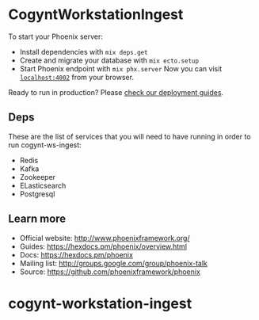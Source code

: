 # CogyntWorkstationIngest 
 
To start your Phoenix server:
  * Install dependencies with `mix deps.get`
  * Create and migrate your database with `mix ecto.setup`
  * Start Phoenix endpoint with `mix phx.server`
Now you can visit [`localhost:4002`](http://localhost:4002) from your browser.

Ready to run in production? Please [check our deployment guides](https://hexdocs.pm/phoenix/deployment.html).

## Deps
These are the list of services that you will need to have running in order to run cogynt-ws-ingest:

- Redis
- Kafka
- Zookeeper
- ELasticsearch
- Postgresql


## Learn more

  * Official website: http://www.phoenixframework.org/
  * Guides: https://hexdocs.pm/phoenix/overview.html
  * Docs: https://hexdocs.pm/phoenix
  * Mailing list: http://groups.google.com/group/phoenix-talk
  * Source: https://github.com/phoenixframework/phoenix
# cogynt-workstation-ingest
